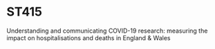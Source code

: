 # ST415
Understanding and communicating COVID-19 research: measuring the impact on hospitalisations and deaths in England & Wales
